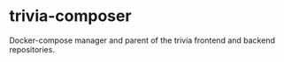 # trivia-composer
Docker-compose manager and parent of the trivia frontend and backend repositories.

